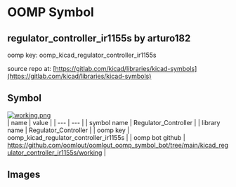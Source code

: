 # OOMP Symbol  
## regulator_controller_ir1155s  by arturo182  
  
oomp key: oomp_kicad_regulator_controller_ir1155s  
  
source repo at: [https://gitlab.com/kicad/libraries/kicad-symbols](https://gitlab.com/kicad/libraries/kicad-symbols)  
## Symbol  
  
[![working.png](working_600.png)](working.png)  
| name | value | 
| --- | --- | 
| symbol name | Regulator_Controller | 
| library name | Regulator_Controller | 
| oomp key | oomp_kicad_regulator_controller_ir1155s | 
| oomp bot github | https://github.com/oomlout/oomlout_oomp_symbol_bot/tree/main/kicad_regulator_controller_ir1155s/working | 
## Images  
